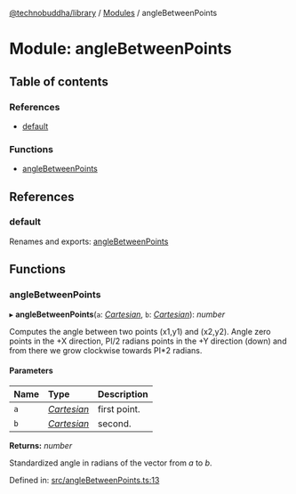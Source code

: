 [@technobuddha/library](../../README.md) / [Modules](../Modules.md) / angleBetweenPoints

# Module: angleBetweenPoints

## Table of contents

### References

- [default](anglebetweenpoints.md#default)

### Functions

- [angleBetweenPoints](anglebetweenpoints.md#anglebetweenpoints)

## References

### default

Renames and exports: [angleBetweenPoints](anglebetweenpoints.md#anglebetweenpoints)

## Functions

### angleBetweenPoints

▸ **angleBetweenPoints**(`a`: [*Cartesian*](coordinates.md#cartesian), `b`: [*Cartesian*](coordinates.md#cartesian)): *number*

Computes the angle between two points (x1,y1) and (x2,y2).
Angle zero points in the +X direction, PI/2 radians points in the +Y
direction (down) and from there we grow clockwise towards PI*2 radians.

#### Parameters

| Name | Type | Description |
| :------ | :------ | :------ |
| `a` | [*Cartesian*](coordinates.md#cartesian) | first point. |
| `b` | [*Cartesian*](coordinates.md#cartesian) | second. |

**Returns:** *number*

Standardized angle in radians of the vector from *a* to *b*.

Defined in: [src/angleBetweenPoints.ts:13](https://github.com/technobuddha/hill.software/blob/65b5e5d/packages/library/src/angleBetweenPoints.ts#L13)
